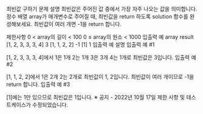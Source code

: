 최빈값 구하기
문제 설명
최빈값은 주어진 값 중에서 가장 자주 나오는 값을 의미합니다. 정수 배열 array가 매개변수로 주어질 때, 최빈값을 return 하도록 solution 함수를 완성해보세요. 최빈값이 여러 개면 -1을 return 합니다.

제한사항
0 < array의 길이 < 100
0 ≤ array의 원소 < 1000
입출력 예
array	result
[1, 2, 3, 3, 3, 4]	3
[1, 1, 2, 2]	-1
[1]	1
입출력 예 설명
입출력 예 #1

[1, 2, 3, 3, 3, 4]에서 1은 1개 2는 1개 3은 3개 4는 1개로 최빈값은 3입니다.
입출력 예 #2

[1, 1, 2, 2]에서 1은 2개 2는 2개로 최빈값이 1, 2입니다. 최빈값이 여러 개이므로 -1을 return 합니다.
입출력 예 #3

[1]에는 1만 있으므로 최빈값은 1입니다.
※ 공지 - 2022년 10월 17일 제한 사항 및 테스트케이스가 수정되었습니다.